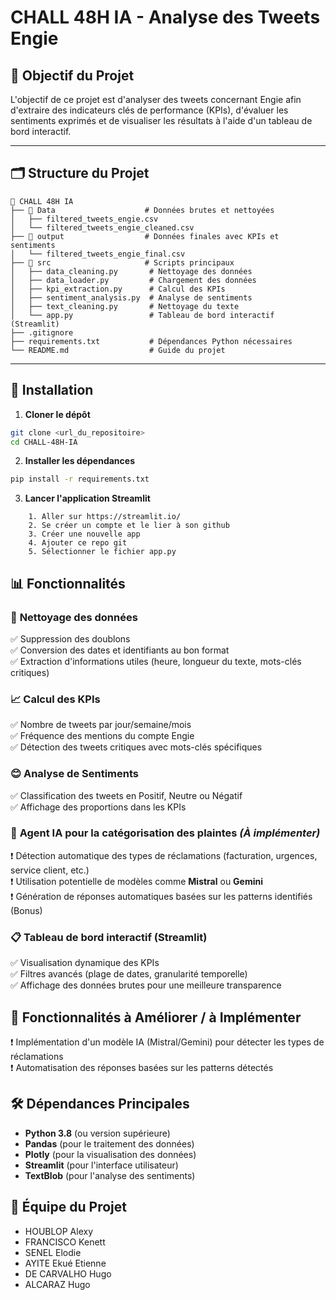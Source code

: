 # CHALL 48H IA - Analyse des Tweets Engie

## 🚀 Objectif du Projet
L'objectif de ce projet est d'analyser des tweets concernant Engie afin d'extraire des indicateurs clés de performance (KPIs), d'évaluer les sentiments exprimés et de visualiser les résultats à l'aide d'un tableau de bord interactif.

---

## 🗂️ Structure du Projet

```
📂 CHALL 48H IA
├── 📂 Data                    # Données brutes et nettoyées
│   ├── filtered_tweets_engie.csv
│   └── filtered_tweets_engie_cleaned.csv
├── 📂 output                  # Données finales avec KPIs et sentiments
│   └── filtered_tweets_engie_final.csv
├── 📂 src                     # Scripts principaux
│   ├── data_cleaning.py       # Nettoyage des données
│   ├── data_loader.py         # Chargement des données
│   ├── kpi_extraction.py      # Calcul des KPIs
│   ├── sentiment_analysis.py  # Analyse de sentiments
│   ├── text_cleaning.py       # Nettoyage du texte
│   └── app.py                 # Tableau de bord interactif (Streamlit)
├── .gitignore
├── requirements.txt           # Dépendances Python nécessaires
└── README.md                  # Guide du projet
```

---

## 🔧 Installation

1. **Cloner le dépôt**
```bash
git clone <url_du_repositoire>
cd CHALL-48H-IA
```

2. **Installer les dépendances**
```bash
pip install -r requirements.txt
```

3. **Lancer l'application Streamlit**
```
    1. Aller sur https://streamlit.io/
    2. Se créer un compte et le lier à son github
    3. Créer une nouvelle app
    4. Ajouter ce repo git
    5. Sélectionner le fichier app.py
```

## 📊 Fonctionnalités

### 🧹 **Nettoyage des données**
✅ Suppression des doublons  
✅ Conversion des dates et identifiants au bon format  
✅ Extraction d'informations utiles (heure, longueur du texte, mots-clés critiques)  

### 📈 **Calcul des KPIs**
✅ Nombre de tweets par jour/semaine/mois  
✅ Fréquence des mentions du compte Engie  
✅ Détection des tweets critiques avec mots-clés spécifiques  

### 😊 **Analyse de Sentiments**
✅ Classification des tweets en Positif, Neutre ou Négatif  
✅ Affichage des proportions dans les KPIs  

### 🤖 **Agent IA pour la catégorisation des plaintes** *(À implémenter)*
❗ Détection automatique des types de réclamations (facturation, urgences, service client, etc.)  
❗ Utilisation potentielle de modèles comme **Mistral** ou **Gemini**  
❗ Génération de réponses automatiques basées sur les patterns identifiés (Bonus)  

### 📋 **Tableau de bord interactif (Streamlit)**
✅ Visualisation dynamique des KPIs  
✅ Filtres avancés (plage de dates, granularité temporelle)  
✅ Affichage des données brutes pour une meilleure transparence  

## 🚨 Fonctionnalités à Améliorer / à Implémenter

❗ Implémentation d'un modèle IA (Mistral/Gemini) pour détecter les types de réclamations  
❗ Automatisation des réponses basées sur les patterns détectés  

## 🛠️ Dépendances Principales
- **Python 3.8** (ou version supérieure)  
- **Pandas** (pour le traitement des données)  
- **Plotly** (pour la visualisation des données)  
- **Streamlit** (pour l'interface utilisateur)  
- **TextBlob** (pour l'analyse des sentiments)  

## 👥 Équipe du Projet
- HOUBLOP Alexy  
- FRANCISCO Kenett  
- SENEL Elodie  
- AYITE Ekué Etienne  
- DE CARVALHO Hugo  
- ALCARAZ Hugo  


